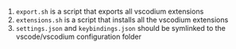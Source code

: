 1. `export.sh` is a script that exports all vscodium extensions
2. `extensions.sh` is a script that installs all the vscodium extensions
3. `settings.json` and `keybindings.json` should be symlinked to the vscode/vscodium configuration folder
